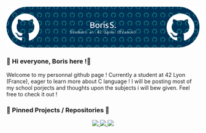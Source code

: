 ![Header](https://github.com/IBobbyI/IBobbyI/blob/main/github-header-image%20(1).png)

### 👋 Hi everyone, Boris here !👋

Welcome to my personnal github page !
Currently a student at 42 Lyon (France), eager to learn more about C language !
I will be posting most of my school porjects and thoughts upon the subjects i will bew given.
Feel free to check it out !

<!--
**IBobbyI/IBobbyI** is a ✨ _special_ ✨ repository because its `README.md` (this file) appears on your GitHub profile.

Here are some ideas to get you started:

- 🔭 I’m currently working on ...
- 🌱 I’m currently learning ...
- 👯 I’m looking to collaborate on ...
- 🤔 I’m looking for help with ...
- 💬 Ask me about ...
- 📫 How to reach me: ...
- 😄 Pronouns: ...
- ⚡ Fun fact: ...
-->

### 📌 Pinned Projects / Repositories 📌
<p align="center">
    <a href="https://github.com/IBobbyI/Libft42">
      <img width="512" src="https://upload.wikimedia.org/wikipedia/commons/8/8d/42_Logo.svg"/>
    </a>
    <a href="https://github.com/IBobbyI/Ft_Printf42">
      <img width="400" src="https://repository-images.githubusercontent.com/340539352/ef20cd80-7a0d-11eb-89f7-7d47d811e502"/>
      <!--   <img align="center" src="https://github-readme-stats.vercel.app/api/pin/?username=leviarista&repo=eco-stats-peru&show_icons=true&theme=tokyonight&show_owner=false" /> -->
    </a>
    <a href="https://github.com/IBobbyI/Get_Next_Line42">
      <img width="410" src="https://repository-images.githubusercontent.com/384718454/cb85f71c-7193-455e-87c0-e8abf16ad56f"/>
      <!--   <img align="center" src="https://github-readme-stats.vercel.app/api/pin/?username=leviarista&repo=twenty_one_mining&show_icons=true&theme=tokyonight&show_owner=false" /> -->
    </a>
</p>

